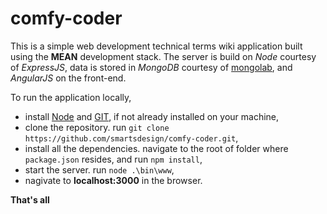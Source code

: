# comfy-coder

This is a simple web development technical terms wiki application built using the **MEAN** development stack. The server is build on *Node* courtesy of *ExpressJS*, data is stored in *MongoDB* courtesy of [mongolab](https://mongolab.com), and *AngularJS* on the front-end.

To run the application locally, 
* install [Node](https://nodejs.org/download/) and [GIT](https://git-scm.com/downloads), if not already installed on your machine,
* clone the repository. run `git clone https://github.com/smartsdesign/comfy-coder.git`, 
* install all the dependencies. navigate to the root of folder where `package.json` resides, and run `npm install`,
* start the server. run `node .\bin\www`,
* nagivate to **localhost:3000** in the browser.

**That's all**
